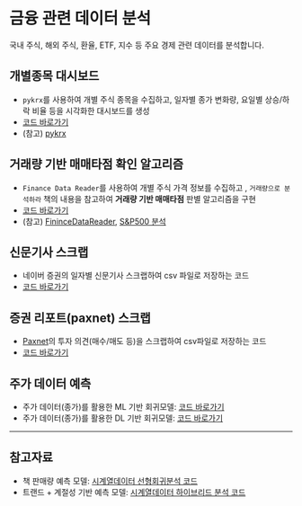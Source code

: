 # 금융 관련 데이터 분석

국내 주식, 해외 주식, 환율, ETF, 지수 등 주요 경제 관련 데이터를 분석합니다.

## 개별종목 대시보드
- `pykrx`를 사용하여 개별 주식 종목을 수집하고, 일자별 종가 변화량, 요일별 상승/하락 비율 등을 시각화한 대시보드를 생성
- [코드 바로가기](https://github.com/zzhining/financial_data_analysis/blob/main/pykrx_dashboard.ipynb)
- (참고) [pykrx](https://github.com/sharebook-kr/pykrx)


## 거래량 기반 매매타점 확인 알고리즘
- `Finance Data Reader`를 사용하여 개별 주식 가격 정보를 수집하고 , `거래량으로 분석하라` 책의 내용을 참고하여 **거래량 기반 매매타점** 판별 알고리즘을 구현
- [코드 바로가기](https://github.com/zzhining/financial_data_analysis/blob/main/volume_mass_analysis.ipynb)
- (참고) [FininceDataReader](https://financedata.github.io/posts/finance-data-reader-users-guide.html), [S&P500 분석]()

## 신문기사 스크랩
- 네이버 증권의 일자별 신문기사 스크랩하여 csv 파일로 저장하는 코드
- [코드 바로가기](https://github.com/zzhining/financial_data_analysis/blob/main/finance_news_scrap.ipynb)

## 증권 리포트(paxnet) 스크랩
- [Paxnet](https://www.paxnet.co.kr/stock/report/report?wlog_rpt=jm&menuCode=2222)의 투자 의견(매수/매도 등)을 스크랩하여 csv파일로 저장하는 코드
- [코드 바로가기](https://github.com/zzhining/stock_market_analysis/blob/main/4%EC%A3%BC%EC%B0%A8/10_paxnet_%EC%A6%9D%EA%B6%8C%EC%82%AC_%EC%A2%85%EB%AA%A9_%EB%A6%AC%ED%8F%AC%ED%8A%B8.ipynb)

## 주가 데이터 예측
- 주가 데이터(종가)를 활용한 ML 기반 회귀모델: [코드 바로가기]()
- 주가 데이터(종가)를 활용한 DL 기반 회귀모델: [코드 바로가기]()

---
## 참고자료
- 책 판매량 예측 모델: [시계열데이터 선형회귀분석 코드](https://github.com/zzhining/time_series_basic/blob/main/02_time_series_prediction_toy_model.ipynb)
- 트랜드 + 계절성 기반 예측 모델: [시계열데이터 하이브리드 분석 코드](https://github.com/zzhining/time_series_basic/blob/main/06_hybrid_models.ipynb)
